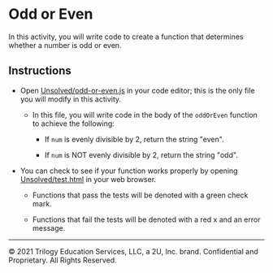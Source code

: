# Odd or Even

In this activity, you will write code to create a function that determines whether a number is odd or even.

## Instructions

- Open [Unsolved/odd-or-even.js](Unsolved/odd-or-even.js) in your code editor; this is the only file you will modify in this activity.

  - In this file, you will write code in the body of the `oddOrEven` function to achieve the following:

    - If `num` is evenly divisible by 2, return the string "even".

    - If `num` is NOT evenly divisible by 2, return the string "odd".

- You can check to see if your function works properly by opening [Unsolved/test.html](Unsolved/test.html) in your web browser.

  - Functions that pass the tests will be denoted with a green check mark.

  - Functions that fail the tests will be denoted with a red x and an error message.

- - -
© 2021 Trilogy Education Services, LLC, a 2U, Inc. brand. Confidential and Proprietary. All Rights Reserved.

